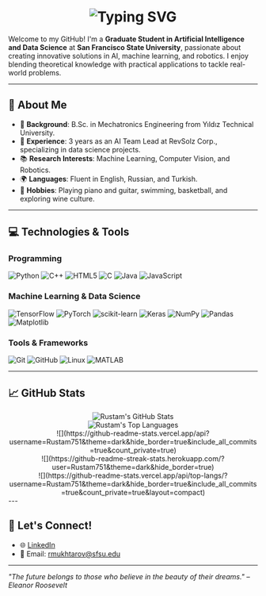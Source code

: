 <div align="center">
    <h1>
        <img src="https://readme-typing-svg.herokuapp.com?font=Jetbrains+mono&size=40&duration=3000&color=33FF33&center=true&vCenter=true&width=435&lines=Hey..+I'm+Rustam;This+is..;..my+Github..;" alt="Typing SVG"/>
    </h1>
</div>

Welcome to my GitHub! I'm a **Graduate Student in Artificial Intelligence and Data Science** at **San Francisco State University**, passionate about creating innovative solutions in AI, machine learning, and robotics. I enjoy blending theoretical knowledge with practical applications to tackle real-world problems.

---

## 🌟 About Me

- 🔬 **Background**: B.Sc. in Mechatronics Engineering from Yıldız Technical University.
- 💼 **Experience**: 3 years as an AI Team Lead at RevSolz Corp., specializing in data science projects.
- 📚 **Research Interests**: Machine Learning, Computer Vision, and Robotics.
- 🌍 **Languages**: Fluent in English, Russian, and Turkish.
- 🎨 **Hobbies**: Playing piano and guitar, swimming, basketball, and exploring wine culture.

---

## 💻 Technologies & Tools

### Programming
![Python](https://img.shields.io/badge/python-3670A0?style=plastic&logo=python&logoColor=ffdd54) 
![C++](https://img.shields.io/badge/c++-%2300599C.svg?style=plastic&logo=c%2B%2B&logoColor=white) 
![HTML5](https://img.shields.io/badge/html5-%23E34F26.svg?style=plastic&logo=html5&logoColor=white) 
![C](https://img.shields.io/badge/c-%2300599C.svg?style=plastic&logo=c%2B%2B&logoColor=white) 
![Java](https://img.shields.io/badge/java-%23ED8B00.svg?style=plastic&logo=openjdk&logoColor=white) 
![JavaScript](https://img.shields.io/badge/javascript-%23323330.svg?style=plastic&logo=javascript&logoColor=%23F7DF1E) 

### Machine Learning & Data Science
![TensorFlow](https://img.shields.io/badge/TensorFlow-%23FF6F00.svg?style=plastic&logo=TensorFlow&logoColor=white) 
![PyTorch](https://img.shields.io/badge/PyTorch-%23EE4C2C.svg?style=plastic&logo=PyTorch&logoColor=white) 
![scikit-learn](https://img.shields.io/badge/scikit--learn-%23F7931E.svg?style=plastic&logo=scikit-learn&logoColor=white) 
![Keras](https://img.shields.io/badge/Keras-%23D00000.svg?style=plastic&logo=Keras&logoColor=white) 
![NumPy](https://img.shields.io/badge/numpy-%23013243.svg?style=plastic&logo=numpy&logoColor=white) 
![Pandas](https://img.shields.io/badge/pandas-%23150458.svg?style=plastic&logo=pandas&logoColor=white) 
![Matplotlib](https://img.shields.io/badge/Matplotlib-%23ffffff.svg?style=plastic&logo=Matplotlib&logoColor=black)

### Tools & Frameworks
![Git](https://img.shields.io/badge/git-%23F05033.svg?style=plastic&logo=git&logoColor=white) 
![GitHub](https://img.shields.io/badge/github-%23121011.svg?style=plastic&logo=github&logoColor=white) 
![Linux](https://img.shields.io/badge/Linux-FCC624?style=plastic&logo=linux&logoColor=black) 
![MATLAB](https://img.shields.io/badge/MATLAB-%23E34F26.svg?style=plastic&logo=mathworks&logoColor=white)

---

## 📈 GitHub Stats

<div align="center">
    <img src="https://github-readme-stats.vercel.app/api?username=rmukhtarov&show_icons=true&hide_title=true&count_private=true&hide=issues&theme=dark&hide_border=true" alt="Rustam's GitHub Stats" />
    <br>
    <img src="https://github-readme-stats.vercel.app/api/top-langs/?username=rmukhtarov&layout=compact&hide_title=true" alt="Rustam's Top Languages"/>
</div>
<div align="center">
    ![](https://github-readme-stats.vercel.app/api?username=Rustam751&theme=dark&hide_border=true&include_all_commits=true&count_private=true)<br/>
    ![](https://github-readme-streak-stats.herokuapp.com/?user=Rustam751&theme=dark&hide_border=true)<br/>
    ![](https://github-readme-stats.vercel.app/api/top-langs/?username=Rustam751&theme=dark&hide_border=true&include_all_commits=true&count_private=true&layout=compact)
</div>
---

## 🤝 Let's Connect!

- 🌐 [LinkedIn](https://www.linkedin.com/in/rustam-mukhtarov)
- 📧 Email: [rmukhtarov@sfsu.edu](mailto:rmukhtarov@sfsu.edu)

---

_"The future belongs to those who believe in the beauty of their dreams." – Eleanor Roosevelt_

